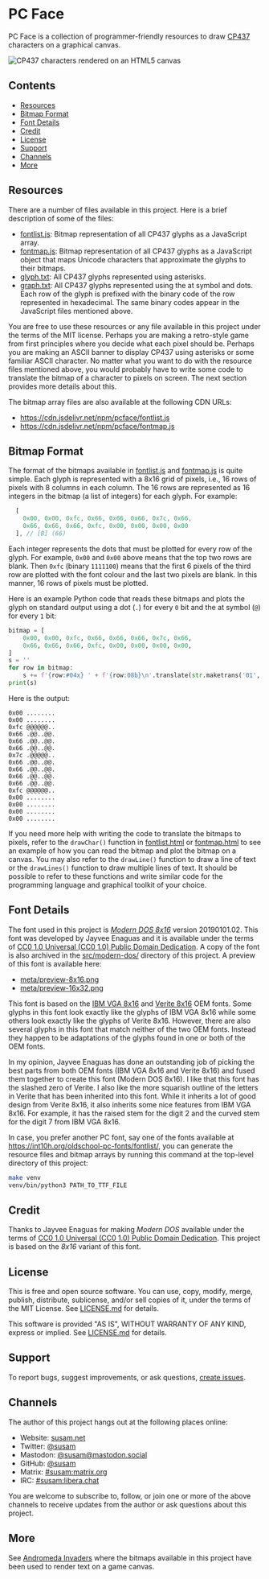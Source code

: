 PC Face
=======

PC Face is a collection of programmer-friendly resources to draw
[CP437][CP437WIKI] characters on a graphical canvas.

![CP437 characters rendered on an HTML5 canvas][CP437IMG]

[CP437WIKI]: https://en.wikipedia.org/wiki/Code_page_437
[CP437IMG]: https://i.imgur.com/uG0T2Ju.png


Contents
--------

* [Resources](#resources)
* [Bitmap Format](#bitmap-format)
* [Font Details](#font-details)
* [Credit](#credit)
* [License](#license)
* [Support](#support)
* [Channels](#channels)
* [More](#more)


Resources
---------

There are a number of files available in this project. Here is a brief
description of some of the files:

- [fontlist.js](fontlist.js): Bitmap representation of all CP437
  glyphs as a JavaScript array.
- [fontmap.js](fontmap.js): Bitmap representation of all CP437 glyphs
  as a JavaScript object that maps Unicode characters that approximate
  the glyphs to their bitmaps.
- [glyph.txt](glyph.txt): All CP437 glyphs represented using
  asterisks.
- [graph.txt](graph.txt): All CP437 glyphs represented using the at
  symbol and dots. Each row of the glyph is prefixed with the binary
  code of the row represented in hexadecimal. The same binary codes
  appear in the JavaScript files mentioned above.

You are free to use these resources or any file available in this
project under the terms of the MIT license. Perhaps you are making a
retro-style game from first principles where you decide what each
pixel should be. Perhaps you are making an ASCII banner to display
CP437 using asterisks or some familiar ASCII character. No matter what
you want to do with the resource files mentioned above, you would
probably have to write some code to translate the bitmap of a
character to pixels on screen. The next section provides more details
about this.

The bitmap array files are also available at the following CDN URLs:

- https://cdn.jsdelivr.net/npm/pcface/fontlist.js
- https://cdn.jsdelivr.net/npm/pcface/fontmap.js


Bitmap Format
-------------

The format of the bitmaps available in [fontlist.js](fontlist.js) and
[fontmap.js](fontmap.js) is quite simple. Each glyph is represented
with a 8x16 grid of pixels, i.e., 16 rows of pixels with 8 columns in
each column. The 16 rows are represented as 16 integers in the bitmap
(a list of integers) for each glyph. For example:

```javascript
  [
    0x00, 0x00, 0xfc, 0x66, 0x66, 0x66, 0x7c, 0x66,
    0x66, 0x66, 0x66, 0xfc, 0x00, 0x00, 0x00, 0x00
  ], // [B] (66)
```

Each integer represents the dots that must be plotted for every row of
the glyph. For example, `0x00` and `0x00` above means that the top two
rows are blank. Then `0xfc` (binary `1111100`) means that the first 6
pixels of the third row are plotted with the font colour and the last
two pixels are blank. In this manner, 16 rows of pixels must be
plotted.

Here is an example Python code that reads these bitmaps and plots the
glyph on standard output using a dot (`.`) for every `0` bit and the
at symbol (`@`) for every `1` bit:

```python
bitmap = [
    0x00, 0x00, 0xfc, 0x66, 0x66, 0x66, 0x7c, 0x66,
    0x66, 0x66, 0x66, 0xfc, 0x00, 0x00, 0x00, 0x00,
]
s = ''
for row in bitmap:
    s += f'{row:#04x} ' + f'{row:08b}\n'.translate(str.maketrans('01', '.@'))
print(s)
```

Here is the output:

```
0x00 ........
0x00 ........
0xfc @@@@@@..
0x66 .@@..@@.
0x66 .@@..@@.
0x66 .@@..@@.
0x7c .@@@@@..
0x66 .@@..@@.
0x66 .@@..@@.
0x66 .@@..@@.
0x66 .@@..@@.
0xfc @@@@@@..
0x00 ........
0x00 ........
0x00 ........
0x00 ........
```

If you need more help with writing the code to translate the bitmaps
to pixels, refer to the `drawChar()` function in
[fontlist.html](fontlist.html) or [fontmap.html](fontmap.html) to see
an example of how you can read the bitmap and plot the bitmap on a
canvas. You may also refer to the `drawLine()` function to draw a line
of text or the `drawLines()` function to draw multiple lines of text.
It should be possible to refer to these functions and write similar
code for the programming language and graphical toolkit of your
choice.


Font Details
------------

The font used in this project is [*Modern DOS 8x16*][MDOS] version
20190101.02. This font was developed by Jayvee Enaguas and it is
available under the terms of [CC0 1.0 Universal (CC0 1.0) Public
Domain Dedication][CC0]. A copy of the font is also archived in the
[src/modern-dos/](src/modern-dos/) directory of this project. A
preview of this font is available here:

- [meta/preview-8x16.png](meta/preview-8x16.png)
- [meta/preview-16x32.png](meta/preview-16x32.png)

This font is based on the [IBM VGA 8x16][VGA] and [Verite
8x16][VERITE] OEM fonts. Some glyphs in this font look exactly like
the glyphs of IBM VGA 8x16 while some others look exactly like the
glyphs of Verite 8x16. However, there are also several glyphs in this
font that match neither of the two OEM fonts. Instead they happen to
be adaptations of the glyphs found in one or both of the OEM fonts.

In my opinion, Jayvee Enaguas has done an outstanding job of picking
the best parts from both OEM fonts (IBM VGA 8x16 and Verite 8x16) and
fused them together to create this font (Modern DOS 8x16). I like that
this font has the slashed zero of Verite. I also like the more
squarish outline of the letters in Verite that has been inherited into
this font. While it inherits a lot of good design from Verite 8x16, it
also inherits some nice features from IBM VGA 8x16. For example, it
has the raised stem for the digit 2 and the curved stem for the digit
7 from IBM VGA 8x16.

In case, you prefer another PC font, say one of the fonts available at
<https://int10h.org/oldschool-pc-fonts/fontlist/>, you can generate
the resource files and bitmap arrays by running this command at the
top-level directory of this project:

```sh
make venv
venv/bin/python3 PATH_TO_TTF_FILE
```

[MDOS]: https://www.dafont.com/modern-dos.font
[CC0]: https://creativecommons.org/publicdomain/zero/1.0/
[VGA]: https://int10h.org/oldschool-pc-fonts/fontlist/font?ibm_vga_8x16
[VERITE]: https://int10h.org/oldschool-pc-fonts/fontlist/font?verite_8x16


Credit
------

Thanks to Jayvee Enaguas for making *Modern DOS* available under the
terms of [CC0 1.0 Universal (CC0 1.0) Public Domain Dedication][CC0].
This project is based on the *8x16* variant of this font.


License
-------

This is free and open source software. You can use, copy, modify,
merge, publish, distribute, sublicense, and/or sell copies of it,
under the terms of the MIT License. See [LICENSE.md][L] for details.

This software is provided "AS IS", WITHOUT WARRANTY OF ANY KIND,
express or implied. See [LICENSE.md][L] for details.

[L]: LICENSE.md


Support
-------

To report bugs, suggest improvements, or ask questions,
[create issues][ISSUES].

[ISSUES]: https://github.com/susam/pcface/issues


Channels
--------

The author of this project hangs out at the following places online:

- Website: [susam.net](https://susam.net)
- Twitter: [@susam](https://twitter.com/susam)
- Mastodon: [@susam@mastodon.social](https://mastodon.social/@susam)
- GitHub: [@susam](https://github.com/susam)
- Matrix: [#susam:matrix.org](https://app.element.io/#/room/#susam:matrix.org)
- IRC: [#susam:libera.chat](https://web.libera.chat/#susam)

You are welcome to subscribe to, follow, or join one or more of the
above channels to receive updates from the author or ask questions
about this project.


More
----

See [Andromeda Invaders](https://github.com/susam/invaders) where the
bitmaps available in this project have been used to render text on a
game canvas.
